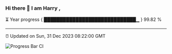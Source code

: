### Hi there 👋 I am Harry , 

⏳ Year progress { █████████████████████████████▁ } 99.82 %

---

⏰ Updated on Sun, 31 Dec 2023 08:22:00 GMT

![Progress Bar CI](https://github.com/duykhang68/duykhang68/workflows/Progress%20Bar%20CI/badge.svg)
